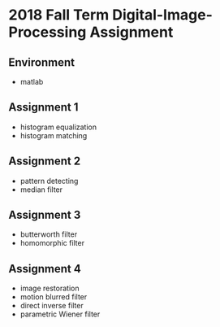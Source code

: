 # 2018 Fall Term Digital-Image-Processing Assignment 

## Environment

- matlab


## Assignment 1

- histogram equalization
- histogram matching

## Assignment 2

- pattern detecting
- median filter

## Assignment 3

- butterworth filter
- homomorphic filter

## Assignment 4

- image restoration
- motion blurred filter
- direct inverse filter 
- parametric Wiener filter

